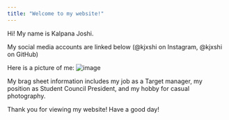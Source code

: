 ```yaml
---
title: "Welcome to my website!"
---
```


Hi!
My name is Kalpana Joshi.

My social media accounts are linked below (@kjxshi on Instagram, @kjxshi on GitHub)

Here is a picture of me:
![image](https://user-images.githubusercontent.com/68155825/120473589-2daf8680-c375-11eb-81ae-a2bde391806b.png)

My brag sheet information includes my job as a Target manager, my position as Student Council President, and my hobby for casual photography.

Thank you for viewing my website! Have a good day!
